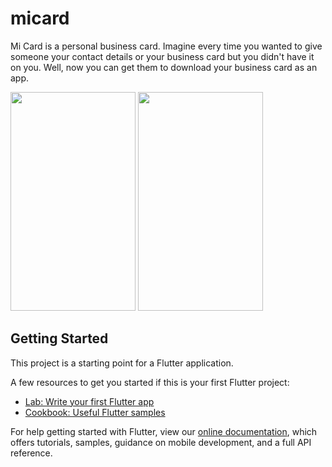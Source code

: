 # micard

Mi Card is a personal business card. Imagine every time you wanted to give someone your contact details or your business card but you didn&#x27;t have it on you. Well, now you can get them to download your business card as an app.

<img src="https://user-images.githubusercontent.com/15935347/61174043-57057480-a59b-11e9-91e0-8a59e431b873.png"  width="200" height="350" />  <img src="https://user-images.githubusercontent.com/15935347/57208012-8747fa00-6fd1-11e9-8ee0-0954a7e26e6e.png"  width="200" height="350" />
## Getting Started

This project is a starting point for a Flutter application.

A few resources to get you started if this is your first Flutter project:

- [Lab: Write your first Flutter app](https://flutter.dev/docs/get-started/codelab)
- [Cookbook: Useful Flutter samples](https://flutter.dev/docs/cookbook)

For help getting started with Flutter, view our 
[online documentation](https://flutter.dev/docs), which offers tutorials, 
samples, guidance on mobile development, and a full API reference.
